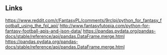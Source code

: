 ## Links

https://www.reddit.com/r/FantasyPL/comments/9rclpj/python_for_fantasy_football_using_the_fpl_api/
http://www.fantasyfutopia.com/python-for-fantasy-football-apis-and-json-data/
https://pandas.pydata.org/pandas-docs/stable/reference/api/pandas.DataFrame.merge.html
https://pandas.pydata.org/pandas-docs/stable/reference/api/pandas.DataFrame.merge.html
